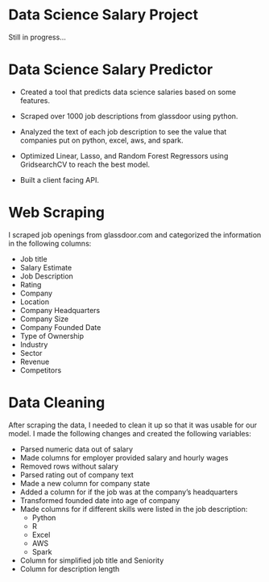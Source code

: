 # Data Science Salary Project

Still in progress...

# Data Science Salary Predictor
  * Created a tool that predicts data science salaries based on some features.
  *	Scraped over 1000 job descriptions from glassdoor using python.

  *	Analyzed the text of each job description to see the value that companies put on python, excel, aws, and spark.

  *	Optimized Linear, Lasso, and Random Forest Regressors using GridsearchCV to reach the best model.

  *	Built a client facing API.



# Web Scraping
I scraped job openings from glassdoor.com and categorized the information in the following columns:

 * Job title
 * Salary Estimate
 * Job Description
 * Rating
 * Company
 * Location
 * Company Headquarters
 * Company Size
 * Company Founded Date
 * Type of Ownership
 * Industry
 * Sector
 * Revenue
 * Competitors
 
 # Data Cleaning
 After scraping the data, I needed to clean it up so that it was usable for our model. I made the following changes and created the following variables:

 * Parsed numeric data out of salary
 * Made columns for employer provided salary and hourly wages
 * Removed rows without salary
 * Parsed rating out of company text
 * Made a new column for company state
 * Added a column for if the job was at the company’s headquarters
 * Transformed founded date into age of company
 * Made columns for if different skills were listed in the job description:
    * Python
    * R
    * Excel
    * AWS
    * Spark
 * Column for simplified job title and Seniority
 * Column for description length
